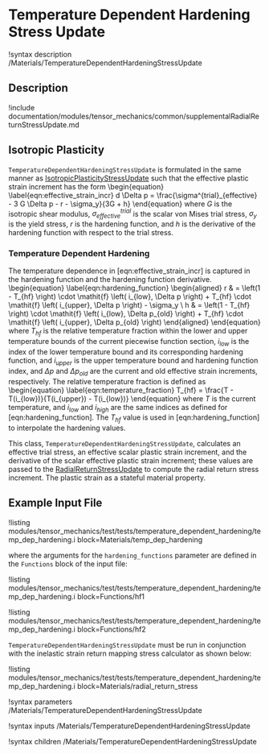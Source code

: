 # Temperature Dependent Hardening Stress Update

!syntax description /Materials/TemperatureDependentHardeningStressUpdate

## Description

!include documentation/modules/tensor_mechanics/common/supplementalRadialReturnStressUpdate.md

## Isotropic Plasticity

`TemperatureDependentHardeningStressUpdate` is formulated in the same manner as
[IsotropicPlasticityStressUpdate](/IsotropicPlasticityStressUpdate.md) such that
the effective plastic strain increment has the form
\begin{equation}
  \label{eqn:effective_strain_incr}
  d \Delta p = \frac{\sigma^{trial}_{effective} - 3 G \Delta p - r - \sigma_y}{3G + h}
\end{equation}
where $G$ is the isotropic shear modulus, $\sigma^{trial}_{effective}$ is the
scalar von Mises trial stress, $\sigma_y$ is the yield stress, $r$ is the
hardening function, and $h$ is the derivative of the hardening function with
respect to the trial stress.

### Temperature Dependent Hardening

The temperature dependence in [eqn:effective_strain_incr] is captured in the
hardening function and the hardening function derivative.
\begin{equation}
  \label{eqn:hardening_function}
  \begin{aligned}
    r & = \left(1 - T_{hf} \right) \cdot \mathit{f} \left( i_{low}, \Delta p \right)
          + T_{hf} \cdot \mathit{f} \left( i_{upper}, \Delta p \right) - \sigma_y \\
    h & = \left(1 - T_{hf} \right) \cdot \mathit{f} \left( i_{low}, \Delta p_{old} \right)
          + T_{hf} \cdot \mathit{f} \left( i_{upper}, \Delta p_{old} \right)
  \end{aligned}
\end{equation}
where $T_{hf}$ is the relative temperature fraction within the lower and upper
temperature bounds of the current piecewise function section, $i_{low}$ is the
index of the lower temperature bound and its corresponding hardening function, and
$i_{upper}$ is the upper temperature bound and hardening function index, and
$\Delta p$ and $\Delta p_{old}$ are the current and old effective strain
increments, respectively.
The relative temperature fraction is defined as
\begin{equation}
  \label{eqn:temperature_fraction}
  T_{hf} = \frac{T - T(i_{low})}{T(i_{upper}) - T(i_{low})}
\end{equation}
where $T$ is the current temperature, and $i_{low}$ and $i_{high}$ are the same
indices as defined for [eqn:hardening_function].
The $T_{hf}$ value is used in [eqn:hardening_function] to interpolate the
hardening values.

This class, `TemperatureDependentHardeningStressUpdate`, calculates an effective
trial stress, an effective scalar plastic strain increment, and the derivative
of the scalar effective plastic strain increment; these values are passed to the
[RadialReturnStressUpdate](/RadialReturnStressUpdate.md) to compute the radial
return stress increment.  The plastic strain as a stateful material property.


## Example Input File

!listing modules/tensor_mechanics/test/tests/temperature_dependent_hardening/temp_dep_hardening.i block=Materials/temp_dep_hardening

where the arguments for the `hardening_functions` parameter are defined in the
`Functions` block of the input file:

!listing modules/tensor_mechanics/test/tests/temperature_dependent_hardening/temp_dep_hardening.i block=Functions/hf1

!listing modules/tensor_mechanics/test/tests/temperature_dependent_hardening/temp_dep_hardening.i block=Functions/hf2

`TemperatureDependentHardeningStressUpdate` must be run in conjunction with the
inelastic strain return mapping stress calculator as shown below:

!listing modules/tensor_mechanics/test/tests/temperature_dependent_hardening/temp_dep_hardening.i block=Materials/radial_return_stress


!syntax parameters /Materials/TemperatureDependentHardeningStressUpdate

!syntax inputs /Materials/TemperatureDependentHardeningStressUpdate

!syntax children /Materials/TemperatureDependentHardeningStressUpdate

